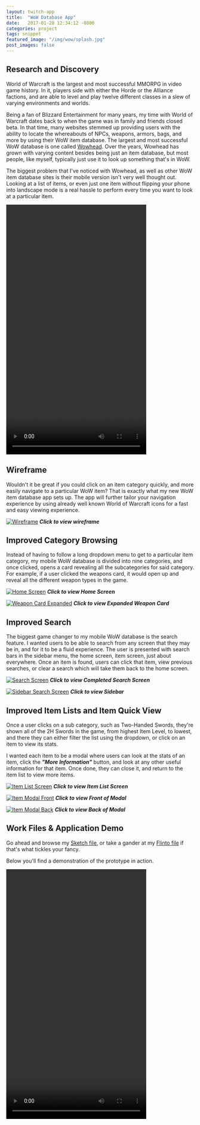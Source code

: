 ```yaml
---
layout: twitch-app
title:  "WoW Database App"
date:   2017-01-28 12:34:12 -0800
categories: project
tags: snippet
featured_image: "/img/wow/splash.jpg"
post_images: false
---
```

## Research and Discovery
World of Warcraft is the largest and most successful MMORPG in video game history.  In it, players side with either the Horde or the Alliance factions, and are able to level and play twelve different classes in a slew of varying environments and worlds.  

Being a fan of Blizzard Entertainment for many years, my time with World of Warcraft dates back to when the game was in family and friends closed beta.  In that time, many websites stemmed up providing users with the ability to locate the whereabouts of NPCs, weapons, armors, bags, and more by using their WoW item database.  The largest and most successful WoW database is one called [Wowhead](http://www.wowhead.com).  Over the years, Wowhead has grown with varying content besides being just an item database, but most people, like myself, typically just use it to look up something that's in WoW.

The biggest problem that I've noticed with Wowhead, as well as other WoW item database sites is their mobile version isn't very well thought out.  Looking at a list of items, or even just one item without flipping your phone into landscape mode is a real hassle to perform every time you want to look at a particular item.

<div class="snkrhead_video">
<video width="375" height="667" controls>
  <source
    src="/video/wow/wowheadvideo.webm"
    type="video/webm">
  <source
    src="/video/wow/wowheadvideo.mp4"
    type="video/mp4">
  Your browser doesn't support HTML5 video tag.
</video>

</div>

## Wireframe
Wouldn't it be great if you could click on an item category quickly, and more easily navigate to a particular WoW item?  That is exactly what my new WoW item database app sets up.  The app will further tailor your navigation experience by using already well known World of Warcraft icons for a fast and easy viewing experience.

[![Wireframe](/img/wow/wireframe.png "Wireframe")](/img/wow/wireframe.png)
**_Click to view wireframe_**

## Improved Category Browsing
Instead of having to follow a long dropdown menu to get to a particular item category, my mobile WoW database is divided into nine categories, and once clicked, opens a card revealing all the subcategories for said category.  For example, if a user clicked the weapons card, it would open up and reveal all the different weapon types in the game.

[![Home Screen](/img/wow/homesplash.png "Home Screen")](/img/wow/Home.png)
**_Click to view Home Screen_**

[![Weapon Card Expanded](/img/wow/weaponsplash.png "Weapon Card Expanded")](/img/wow/CategoryExpanded.png)
**_Click to view Expanded Weapon Card_**

## Improved Search

The biggest game changer to my mobile WoW database is the search feature.  I wanted users to be able to search from any screen that they may be in, and for it to be a fluid experience.  The user is presented with search bars in the sidebar menu, the home screen, item screen, just about everywhere.  Once an item is found, users can click that item, view previous searches, or clear a search which will take them back to the home screen.

[![Search Screen](/img/wow/searchsplash.png "Search Screen")](/img/wow/SearchComplete.png)
**_Click to view Completed Search Screen_**

[![Sidebar Search Screen](/img/wow/sidebarsplash.png "Sidebar Search Screen")](/img/wow/Sidebar.png)
**_Click to view Sidebar_**

## Improved Item Lists and Item Quick View

Once a user clicks on a sub category, such as Two-Handed Swords, they're shown all of the 2H Swords in the game, from highest Item Level, to lowest, and there they can either filter the list using the dropdown, or click on an item to view its stats.  

I wanted each item to be a modal where users can look at the stats of an item, click the **_"More Information"_** button, and look at any other useful information for that item.  Once done, they can close it, and return to the item list to view more items.

[![Item List Screen](/img/wow/itemlistsplash.png "Item List Screen")](/img/wow/SwordList.png)
**_Click to view Item List Screen_**

[![Item Modal Front](/img/wow/modalfrontsplash.png "Front of Modal")](/img/wow/ModalFront.png)
**_Click to view Front of Modal_**

[![Item Modal Back](/img/wow/modalbacksplash.png "Back of Modal")](/img/wow/ModalBack.png)
**_Click to view Back of Modal_**

## Work Files & Application Demo

Go ahead and browse my [Sketch file](http://www.mrkitsune.com/files/WowDatabase.sketch), or take a gander at my [Flinto file](http://www.mrkitsune.com/files/WowDatabase.flinto) if that's what tickles your fancy.  

Below you'll find a demonstration of the prototype in action.
<div class="snkrhead_video">
<video width="375" height="667" controls>
  <source
    src="/video/wow/WowDatabasePrototypeVideo.webm"
    type="video/webm">
  <source
    src="/video/wow/WowDatabasePrototypeVideo.mp4"
    type="video/mp4">
  Your browser doesn't support HTML5 video tag.
</video>

</div>
